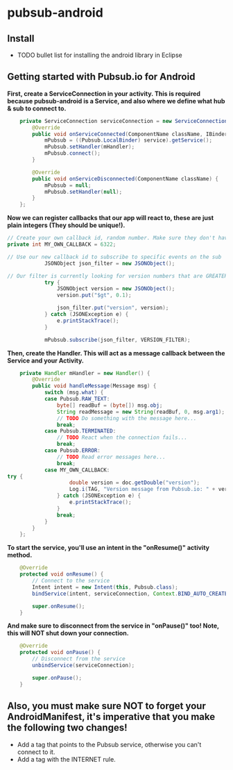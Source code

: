 # pubsub-android


## Install
* TODO bullet list for installing the android library in Eclipse

## Getting started with Pubsub.io for Android

**First, create a ServiceConnection in your activity. This is required because pubsub-android is a Service, and also where we define what hub & sub to connect to.**

``` java
	private ServiceConnection serviceConnection = new ServiceConnection() {
		@Override
		public void onServiceConnected(ComponentName className, IBinder service) {
			mPubsub = ((Pubsub.LocalBinder) service).getService();
			mPubsub.setHandler(mHandler);
			mPubsub.connect();
		}

		@Override
		public void onServiceDisconnected(ComponentName className) {
			mPubsub = null;
			mPubsub.setHandler(null);
		}
	};
```

**Now we can register callbacks that our app will react to, these are just plain integers (They should be unique!).**

``` java
// Create your own callback id, random number. Make sure they don't have the same values as any of the Pubsub constants.
private int MY_OWN_CALLBACK = 6322;

// Use our new callback id to subscribe to specific events on the sub
			JSONObject json_filter = new JSONObject();

// Our filter is currently looking for version numbers that are GREATER THAN 0.1!
			try {
				JSONObject version = new JSONObject();
				version.put("$gt", 0.1);

				json_filter.put("version", version);
			} catch (JSONException e) {
				e.printStackTrace();
			}

			mPubsub.subscribe(json_filter, VERSION_FILTER);
```

**Then, create the Handler. This will act as a message callback between the Service and your Activity.**

``` java
	private Handler mHandler = new Handler() {
		@Override
		public void handleMessage(Message msg) {
			switch (msg.what) {
			case Pubsub.RAW_TEXT:
				byte[] readBuf = (byte[]) msg.obj;
				String readMessage = new String(readBuf, 0, msg.arg1);
				// TODO Do something with the message here...
				break;
			case Pubsub.TERMINATED:
				// TODO React when the connection fails...
				break;
			case Pubsub.ERROR:
				// TODO Read error messages here...
				break;
			case MY_OWN_CALLBACK:
try {
					double version = doc.getDouble("version");
					Log.i(TAG, "Version message from Pubsub.io: " + version);
				} catch (JSONException e) {
					e.printStackTrace();
				}
				break;
			}
		}
	};
```

**To start the service, you'll use an intent in the "onResume()" activity method.**

``` java
	@Override
	protected void onResume() {
		// Connect to the service
		Intent intent = new Intent(this, Pubsub.class);
		bindService(intent, serviceConnection, Context.BIND_AUTO_CREATE);

		super.onResume();
	}
```

**And make sure to disconnect from the service in "onPause()" too! Note, this will NOT shut down your connection.**

``` java
	@Override
	protected void onPause() {
		// Disconnect from the service
		unbindService(serviceConnection);

		super.onPause();
	}
```

## Also, you must make sure NOT to forget your AndroidManifest, it's imperative that you make the following two changes!

* Add a <service> tag that points to the Pubsub service, otherwise you can't connect to it.
* Add a <uses-permission> tag with the INTERNET rule.
